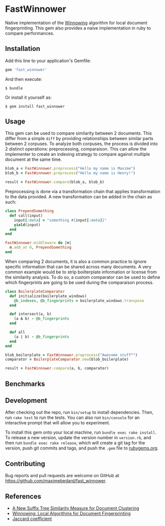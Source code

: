 # FastWinnower

Native implementation of the [Winnowing](http://igm.univ-mlv.fr/~mac/ENS/DOC/sigmod03-1.pdf) algorithm for local
document fingerprinting. This gem also provides a naive implementation in ruby to compare performances.

## Installation

Add this line to your application's Gemfile:

```ruby
gem 'fast_winnower'
```

And then execute:

    $ bundle

Or install it yourself as:

    $ gem install fast_winnower

## Usage

This gem can be used to compare similarity between 2 documents. This differ from a simple `diff` by providing
relationships between similar parts between 2 corpuses. To analyze both corpuses, the process is divided into 2
distinct operations: preprocessing, comparaison. This can allow the implementer to create an indexing strategy to
compare against multiple document at the same time.

```rb
blob_a = FastWinnower.preprocess("Hello my name is Maxime")
blob_b = FastWinnower.preprocess("Hello my name is Henry!")

result = FastWinnower.compare(blob_a, blob_b)
```

Preprocessing is done via a transformation chain that applies transformation to the data provided. A new transformation
can be added in the chain as such:

```rb
class PrependSomething
  def call(input)
    input[:data] = "something #{input[:data]}"
    yield(input)
  end
end

FastWinnower.middleware do |m|
  m.add_at 0, PrependSomething
end
```

When comparing 2 documents, it is also a common practice to ignore specific information that can be shared across
many documents. A very common example would be to strip boilterplate information or license from the similarity
analysis. To do so, a custom comparator can be used to define which fingerprints are going to be used during the
comparaison process.

```rb
class BoilerplateComparator
  def initialize(boilerplate_windows)
    @b_indexes, @b_fingerprints = boilerplate_windows.transpose
  end

  def intersect(a, b)
    (a & b) - @b_fingerprints
  end

  def all
    (a | b) - @b_fingerprints
  end
end

blob_boilerplate = FastWinnower.preprocess("Awesome stuff™")
comparator = BoilerplateComparator.new(blob_boilerplate)

result = FastWinnower.compare(a, b, comparator)
```

## Benchmarks

## Development

After checking out the repo, run `bin/setup` to install dependencies. Then, run `rake test` to run the tests. You can also run `bin/console` for an interactive prompt that will allow you to experiment.

To install this gem onto your local machine, run `bundle exec rake install`. To release a new version, update the version number in `version.rb`, and then run `bundle exec rake release`, which will create a git tag for the version, push git commits and tags, and push the `.gem` file to [rubygems.org](https://rubygems.org).

## Contributing

Bug reports and pull requests are welcome on GitHub at https://github.com/maximebedard/fast_winnower.

## References

- [A New Suffix Tree Similarity Measure for Document Clustering](http://www2007.org/papers/paper091.pdf)
- [Winnowing: Local Algorithms for Document Fingerprinting](http://igm.univ-mlv.fr/~mac/ENS/DOC/sigmod03-1.pdf)
- [Jaccard coefficient](http://matpalm.com/resemblance/jaccard_coeff/)
